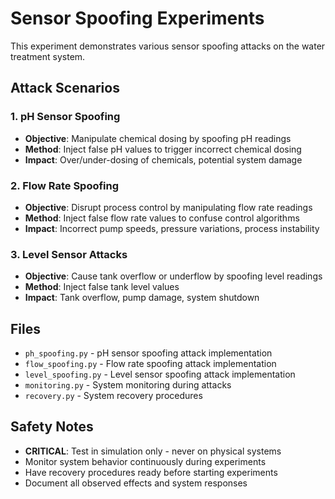 # Sensor Spoofing Experiments

This experiment demonstrates various sensor spoofing attacks on the water treatment system.

## Attack Scenarios

### 1. pH Sensor Spoofing
- **Objective**: Manipulate chemical dosing by spoofing pH readings
- **Method**: Inject false pH values to trigger incorrect chemical dosing
- **Impact**: Over/under-dosing of chemicals, potential system damage

### 2. Flow Rate Spoofing
- **Objective**: Disrupt process control by manipulating flow rate readings
- **Method**: Inject false flow rate values to confuse control algorithms
- **Impact**: Incorrect pump speeds, pressure variations, process instability

### 3. Level Sensor Attacks
- **Objective**: Cause tank overflow or underflow by spoofing level readings
- **Method**: Inject false tank level values
- **Impact**: Tank overflow, pump damage, system shutdown

## Files

- `ph_spoofing.py` - pH sensor spoofing attack implementation
- `flow_spoofing.py` - Flow rate spoofing attack implementation
- `level_spoofing.py` - Level sensor spoofing attack implementation
- `monitoring.py` - System monitoring during attacks
- `recovery.py` - System recovery procedures

## Safety Notes

- **CRITICAL**: Test in simulation only - never on physical systems
- Monitor system behavior continuously during experiments
- Have recovery procedures ready before starting experiments
- Document all observed effects and system responses
